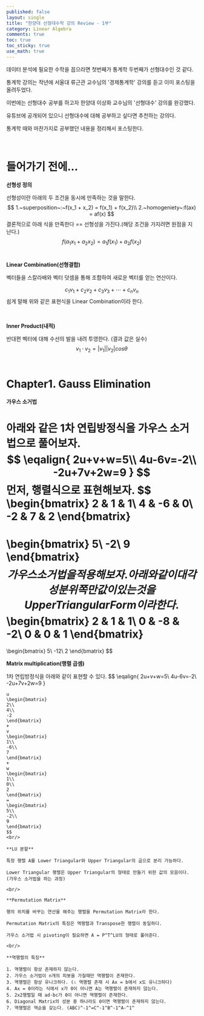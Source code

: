 ```yaml
---
published: false
layout: single
title: "한양대 선형대수학 강의 Review - 1부"
category: Linear Algebra
comments: true
toc: true
toc_sticky: true
use_math: true
---
```


데이터 분석에 필요한 수학을 꼽으라면 첫번째가 통계학 두번째가 선형대수인 것 같다.

통계학 강의는 작년에 서울대 류근관 교수님의 '경제통계학' 강의를 듣고 이미 포스팅을 올려두었다.

이번에는 선형대수 공부를 하고자 한양대 이상화 교수님의 '선형대수' 강의를 완강했다.

유튜브에 공개되어 있으니 선형대수에 대해 공부하고 싶다면 추천하는 강의다.

통계학 때와 마찬가지로 공부했던 내용을 정리해서 포스팅한다.

<br/>

# 들어가기 전에...

**선형성 정의**

선형성이란 아래의 두 조건을 동시에 만족하는 것을 말한다.
$$
1.~superposition~:~f(x_1 + x_2) = f(x_1) + f(x_2)\\
2.~homogeniety~:f(ax) = af(x)
$$
결론적으로 아래 식을 만족한다 == 선형성을 가진다.(해당 조건을 가지려면 원점을 지난다.)
$$
f(a_1x_1 + a_2x_2) = a_1f(x_1) + a_2f(x_2)
$$
<br/>

**Linear Combination(선형결합)**

벡터들을 스칼라배와 벡터 덧셈을 통해 조합하여 새로운 벡터를 얻는 연산이다.

$$
c_1v_1 + c_2v_2 + c_3v_3 +\cdots+ c_nv_n
$$
쉽게 말해 위와 같은 표현식을 Linear Combination이라 한다.

<br/>

**Inner Product(내적)**

반대편 벡터에 대해 수선의 발을 내려 투영한다. (결과 값은 실수)
$$
v_1\cdot v_2 = |v_1||v_2|cos\theta
$$
<br/>

# Chapter1. Gauss Elimination

**가우스 소거법**

아래와 같은 1차 연립방정식을 가우스 소거법으로 풀어보자.
$$
\eqalign{
2u+v+w=5\\
4u-6v=-2\\
-2u+7v+2w=9
}
$$
먼저, 행렬식으로 표현해보자.
$$
\begin{bmatrix}
2 & 1 & 1\\
4 & -6 & 0\\
-2 & 7 & 2
\end{bmatrix}
=
\begin{bmatrix}
5\\
-2\\
9
\end{bmatrix}
$$
가우스 소거법을 적용해보자. 아래와 같이 대각성분 위쪽만 값이 있는 것을 Upper Triangular Form이라 한다.
$$
\begin{bmatrix}
2 & 1 & 1\\
0 & -8 & -2\\
0 & 0 & 1
\end{bmatrix}
=
\begin{bmatrix}
5\\
-12\\
2
\end{bmatrix}
$$
<br/>

**Matrix multiplication(행렬 곱셈)**

1차 연립방정식을 아래와 같이 표현할 수 있다.
$$
\eqalign{
2u+v+w=5\\
4u-6v=-2\\
-2u+7v+2w=9
}
~~~\longrightarrow ~~~
u
\begin{bmatrix}
2\\
4\\
-2
\end{bmatrix}
+
v
\begin{bmatrix}
1\\
-6\\
7
\end{bmatrix}
+
w
\begin{bmatrix}
1\\
0\\
2
\end{bmatrix}
=
\begin{bmatrix}
5\\
-2\\
9
\end{bmatrix}
$$
<br/>

**LU 분할**

특정 행렬 A를 Lower Triangular와 Upper Triangular의 곱으로 분리 가능하다.

Lower Triangular 행렬은 Upper Triangular의 형태로 만들기 위한 값의 모음이다. (가우스 소거법을 하는 과정)

<br/>

**Permutation Matrix**

행의 위치를 바꾸는 연산을 해주는 행렬을 Permutation Matrix라 한다.

Permutation Matrix의 특징은 역행렬과 Transpose한 행렬이 동일하다.

가우스 소거법 시 pivoting이 필요하면 A = P^T^LU의 형태로 풀어준다.

<br/>

**역행렬의 특징**

1. 역행렬이 항상 존재하지 않는다. 
2. 가우스 소거법이 n개의 피봇을 가질때만 역행렬이 존재한다.
3. 역행렬은 항상 유니크하다. (∴ 역행렬 존재 시 Ax = b에서 x도 유니크하다)
4. Ax = 0이라는 식에서 x가 0이 아니면 A는 역행렬이 존재하지 않는다.
5. 2x2행렬일 때 ad-bc가 0이 아니면 역행렬이 존재한다.
6. Diagonal Matrix의 성분 중 하나라도 0이면 역행렬이 존재하지 않는다.
7. 역행렬은 역순을 갖는다. (ABC)^-1^=C^-1^B^-1^A-^1^